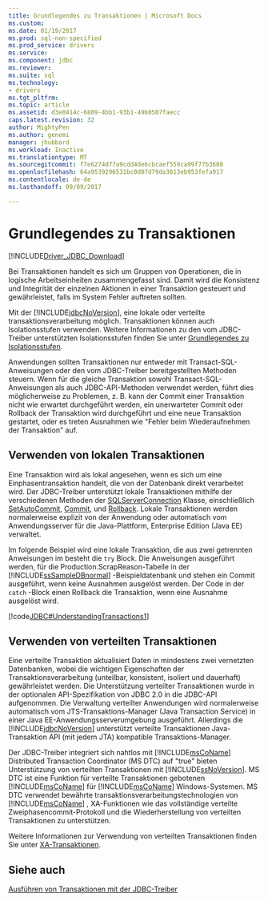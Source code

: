 ```yaml
---
title: Grundlegendes zu Transaktionen | Microsoft Docs
ms.custom: 
ms.date: 01/19/2017
ms.prod: sql-non-specified
ms.prod_service: drivers
ms.service: 
ms.component: jdbc
ms.reviewer: 
ms.suite: sql
ms.technology:
- drivers
ms.tgt_pltfrm: 
ms.topic: article
ms.assetid: d3e0414c-6809-4bb1-93b1-4960507faecc
caps.latest.revision: 32
author: MightyPen
ms.author: genemi
manager: jhubbard
ms.workload: Inactive
ms.translationtype: MT
ms.sourcegitcommit: f7e6274d77a9cdd4de6cbcaef559ca99f77b3608
ms.openlocfilehash: 64a9539296531bc0d07d79da3613eb953fefa917
ms.contentlocale: de-de
ms.lasthandoff: 09/09/2017

---
```

# <a name="understanding-transactions"></a>Grundlegendes zu Transaktionen
[!INCLUDE[Driver_JDBC_Download](../../includes/driver_jdbc_download.md)]

  Bei Transaktionen handelt es sich um Gruppen von Operationen, die in logische Arbeitseinheiten zusammengefasst sind. Damit wird die Konsistenz und Integrität der einzelnen Aktionen in einer Transaktion gesteuert und gewährleistet, falls im System Fehler auftreten sollten.  
  
 Mit der [!INCLUDE[jdbcNoVersion](../../includes/jdbcnoversion_md.md)], eine lokale oder verteilte transaktionsverarbeitung möglich. Transaktionen können auch Isolationsstufen verwenden. Weitere Informationen zu den vom JDBC-Treiber unterstützten Isolationsstufen finden Sie unter [Grundlegendes zu Isolationsstufen](../../connect/jdbc/understanding-isolation-levels.md).  
  
 Anwendungen sollten Transaktionen nur entweder mit Transact-SQL-Anweisungen oder den vom JDBC-Treiber bereitgestellten Methoden steuern. Wenn für die gleiche Transaktion sowohl Transact-SQL-Anweisungen als auch JDBC-API-Methoden verwendet werden, führt dies möglicherweise zu Problemen, z. B. kann der Commit einer Transaktion nicht wie erwartet durchgeführt werden, ein unerwarteter Commit oder Rollback der Transaktion wird durchgeführt und eine neue Transaktion gestartet, oder es treten Ausnahmen wie "Fehler beim Wiederaufnehmen der Transaktion" auf.  
  
## <a name="using-local-transactions"></a>Verwenden von lokalen Transaktionen  
 Eine Transaktion wird als lokal angesehen, wenn es sich um eine Einphasentransaktion handelt, die von der Datenbank direkt verarbeitet wird. Der JDBC-Treiber unterstützt lokale Transaktionen mithilfe der verschiedenen Methoden der [SQLServerConnection](../../connect/jdbc/reference/sqlserverconnection-class.md) Klasse, einschließlich [SetAutoCommit](../../connect/jdbc/reference/setautocommit-method-sqlserverconnection.md), [Commit](../../connect/jdbc/reference/commit-method-sqlserverconnection.md), und [Rollback](../../connect/jdbc/reference/rollback-method.md). Lokale Transaktionen werden normalerweise explizit von der Anwendung oder automatisch vom Anwendungsserver für die Java-Plattform, Enterprise Edition (Java EE) verwaltet.  
  
 Im folgende Beispiel wird eine lokale Transaktion, die aus zwei getrennten Anweisungen im besteht die `try` Block. Die Anweisungen ausgeführt werden, für die Production.ScrapReason-Tabelle in der [!INCLUDE[ssSampleDBnormal](../../includes/sssampledbnormal_md.md)] -Beispieldatenbank und stehen ein Commit ausgeführt, wenn keine Ausnahmen ausgelöst werden. Der Code in der `catch` -Block einen Rollback die Transaktion, wenn eine Ausnahme ausgelöst wird.  
  
 [!code[JDBC#UnderstandingTransactions1](../../connect/jdbc/codesnippet/Java/understanding-transactions_1.java)]  
  
## <a name="using-distributed-transactions"></a>Verwenden von verteilten Transaktionen  
 Eine verteilte Transaktion aktualisiert Daten in mindestens zwei vernetzten Datenbanken, wobei die wichtigen Eigenschaften der Transaktionsverarbeitung (unteilbar, konsistent, isoliert und dauerhaft) gewährleistet werden. Die Unterstützung verteilter Transaktionen wurde in der optionalen API-Spezifikation von JDBC 2.0 in die JDBC-API aufgenommen. Die Verwaltung verteilter Anwendungen wird normalerweise automatisch vom JTS-Transaktions-Manager (Java Transaction Service) in einer Java EE-Anwendungsserverumgebung ausgeführt. Allerdings die [!INCLUDE[jdbcNoVersion](../../includes/jdbcnoversion_md.md)] unterstützt verteilte Transaktionen Java-Transaktion API (mit jedem JTA) kompatible Transaktions-Manager.  
  
 Der JDBC-Treiber integriert sich nahtlos mit [!INCLUDE[msCoName](../../includes/msconame_md.md)] Distributed Transaction Coordinator (MS DTC) auf "true" bieten Unterstützung von verteilten Transaktionen mit [!INCLUDE[ssNoVersion](../../includes/ssnoversion_md.md)]. MS DTC ist eine Funktion für verteilte Transaktionen gebotenen [!INCLUDE[msCoName](../../includes/msconame_md.md)] für [!INCLUDE[msCoName](../../includes/msconame_md.md)] Windows-Systemen. MS DTC verwendet bewährte transaktionsverarbeitungstechnologien von [!INCLUDE[msCoName](../../includes/msconame_md.md)] , XA-Funktionen wie das vollständige verteilte Zweiphasencommit-Protokoll und die Wiederherstellung von verteilten Transaktionen zu unterstützen.  
  
 Weitere Informationen zur Verwendung von verteilten Transaktionen finden Sie unter [XA-Transaktionen](../../connect/jdbc/understanding-xa-transactions.md).  
  
## <a name="see-also"></a>Siehe auch  
 [Ausführen von Transaktionen mit der JDBC-Treiber](../../connect/jdbc/performing-transactions-with-the-jdbc-driver.md)  
  
  

